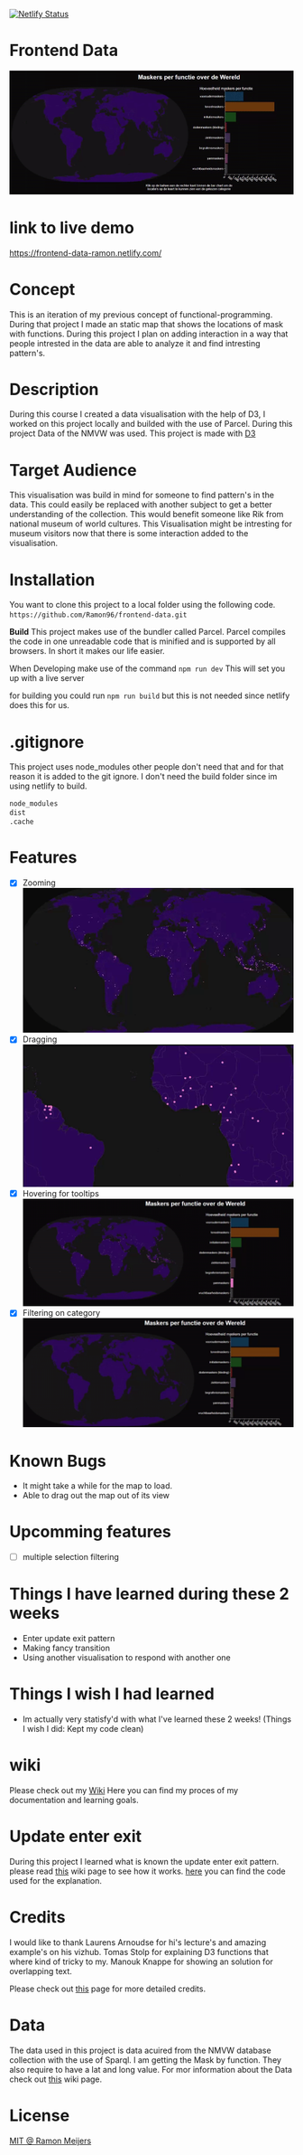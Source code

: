 [![Netlify Status](https://api.netlify.com/api/v1/badges/6ec24ec8-1e0a-4c88-8eb9-873527bf4572/deploy-status)](https://app.netlify.com/sites/maskers-fd/deploys)

# Frontend Data
![Maskers op functie over de hele wereld](https://github.com/Ramon96/frontend-data/blob/master/documantion/demo.gif)

# link to live demo
https://frontend-data-ramon.netlify.com/

# Concept
This is an iteration of my previous concept of functional-programming. During that project I made an static map that shows the locations of mask with functions. During this project I plan on adding interaction in a way that people intrested in the data are able to analyze it and find intresting pattern's.

# Description
During this course I created a data visualisation with the help of D3, I worked on this project locally and builded with the use of Parcel. During this project Data of the NMVW was used.
This project is made with [D3](https://d3js.org/)

# Target Audience
This visualisation was build in mind for someone to find pattern's in the data. This could easily be replaced with another subject to get a better understanding of the collection. This would benefit someone like Rik from national museum of world cultures. This Visualisation might be intresting for museum visitors now that there is some interaction added to the visualisation. 

# Installation
You want to clone this project to a local folder using the following code. 
`https://github.com/Ramon96/frontend-data.git`

**Build** 
This project makes use of the bundler called Parcel. Parcel compiles the code in one unreadable code that is minified and is supported by all browsers. In short it makes our life easier. 

When Developing make use of the command
`npm run dev` 
This will set you up with a live server

for building you could run 
`npm run build`
but this is not needed since netlify does this for us.

# .gitignore
This project uses node_modules other people don't need that and for that reason it is added to the git ignore. I don't need the build folder since im using netlify to build.
```
node_modules
dist
.cache
```

# Features
- [x] Zooming
![zooming](https://github.com/Ramon96/frontend-data/blob/master/documantion/zooming.gif)
- [x] Dragging
![dragging](https://github.com/Ramon96/frontend-data/blob/master/documantion/dragging.gif)
- [x] Hovering for tooltips
![hovering](https://github.com/Ramon96/frontend-data/blob/master/documantion/hovering.gif)
- [x] Filtering on category
![filtering](https://github.com/Ramon96/frontend-data/blob/master/documantion/filtering.gif)

# Known Bugs 
 * It might take a while for the map to load.
 * Able to drag out the map out of its view
 
# Upcomming features
- [ ] multiple selection filtering

# Things I have learned during these 2 weeks
 * Enter update exit pattern
 * Making fancy transition 
 * Using another visualisation to respond with another one
 
# Things I wish I had learned
 * Im actually very statisfy'd with what I've learned these 2 weeks!
 (Things I wish I did: Kept my code clean)
 
# wiki 
Please check out my [Wiki](https://github.com/Ramon96/frontend-data/wiki)
Here you can find my proces of my documentation and learning goals.

# Update enter exit
During this project I learned what is known the update enter exit pattern.
please read [this](https://github.com/Ramon96/frontend-data/wiki/1.4-Enter-Update-Exit-loop) wiki page to see how it works.
[here](https://github.com/Ramon96/frontend-data/blob/master/index.js) you can find the code used for the explanation.

# Credits
 I would like to thank
 Laurens Arnoudse for hi's lecture's and amazing example's on his vizhub.
 Tomas Stolp for explaining D3 functions that where kind of tricky to my.
 Manouk Knappe for showing an solution for overlapping text.
 
 Please check out [this](https://github.com/Ramon96/frontend-data/wiki/2.0-Credits) page for more detailed credits.
 
# Data
 The data used in this project is data acuired from the NMVW database collection with the use of Sparql.
 I am getting the Mask by function. They also require to have a lat and long value. 
 For mor information about the Data check out [this](https://github.com/Ramon96/frontend-data/wiki/1.3-De--sparql-Query) wiki page.

# License
[MIT @ Ramon Meijers](https://github.com/Ramon96/frontend-data/blob/master/LICENSE)

